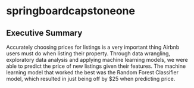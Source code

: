 # springboardcapstoneone
## Executive Summary
Accurately choosing prices for listings is a very important thing Airbnb users must do when listing their property. Through data wrangling, exploratory data analysis and applying machine learning models, we were able to predict the price of new listings given their features. The machine learning model that worked the best was the Random Forest Classifier model, which resulted in just being off by $25 when predicting price.
